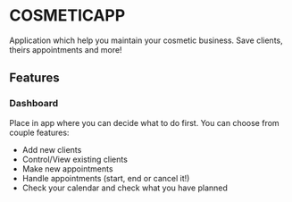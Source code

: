 # COSMETICAPP
Application which help you maintain your cosmetic business. Save clients, theirs appointments and more!

## Features

### Dashboard
Place in app where you can decide what to do first.
You can choose from couple features:
- Add new clients
- Control/View existing clients
- Make new appointments
- Handle appointments (start, end or cancel it!)
- Check your calendar and check what you have planned
